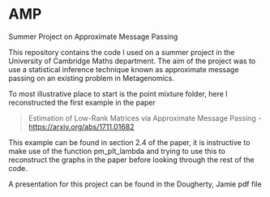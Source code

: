 # AMP
Summer Project on Approximate Message Passing

This repository contains the code I used on a summer project in the University of Cambridge Maths department. The aim of the project was to use a statistical inference technique known as approximate message passing on an existing problem in Metagenomics.

To most illustrative place to start is the point mixture folder, here I reconstructed the first example in the paper
> Estimation of Low-Rank Matrices via Approximate Message Passing - https://arxiv.org/abs/1711.01682

This example can be found in section 2.4 of the paper, it is instructive to make use of the function pm_plt_lambda and trying to use this to reconstruct the graphs in the paper before looking through the rest of the code. 

A presentation for this project can be found in the Dougherty, Jamie pdf file
